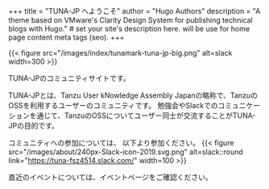 +++
title = "TUNA-JP へようこそ"
author = "Hugo Authors"
description = "A theme based on VMware's Clarity Design System for publishing technical blogs with Hugo." # set your site's description here. will be use for home page content meta tags (seo).
+++

{{< figure src="/images/index/tunamark-tuna-jp-big.png" alt=slack  width=300 >}}

TUNA-JPのコミュニティサイトです。

TUNA-JPとは、Tanzu User kNowledge Assembly Japanの略称で、TanzuのOSSを利用するユーザーのコミュニティです。
勉強会やSlackでのコミュニケーションを通じて、TanzuのOSSについてユーザー同士が交流することがTUNA-JPの目的です。

コミュニティへの参加については、
以下より参加ください。
{{< figure src="/images/about/240px-Slack-icon-2019.svg.png" alt=slack::round link="https://tuna-fsz4514.slack.com/" width=100 >}}

直近のイベントについては、イベントページをご確認ください。
